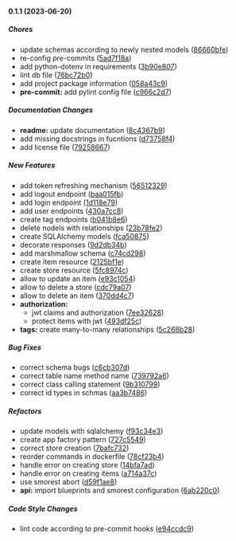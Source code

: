 #### 0.1.1 (2023-06-20)

##### Chores

*  update schemas according to newly nested models ([86660bfe](https://github.com/mihamieat/my-store/commit/86660bfeef9a5a25cb886b8de63f633553119350))
*  re-config pre-commits ([5ad7f18a](https://github.com/mihamieat/my-store/commit/5ad7f18a7358abd6cb28ff5b71e51df0002de5a6))
*  add python-dotenv in requirements ([3b90e807](https://github.com/mihamieat/my-store/commit/3b90e807fcd2308ac42d9717d6bbc51ced5c5867))
*  lint db file ([76bc72b0](https://github.com/mihamieat/my-store/commit/76bc72b0de4697310e23a11ce837799a8df20aa0))
*  add project package information ([058a43c9](https://github.com/mihamieat/my-store/commit/058a43c93ad696d8e8d8f9a72f1197919150a54f))
* **pre-commit:**  add pylint config file ([c966c2d7](https://github.com/mihamieat/my-store/commit/c966c2d736bc9d9cbfbe678a1a52e334992d0ab9))

##### Documentation Changes

* **readme:**  update documentation ([8c4367b9](https://github.com/mihamieat/my-store/commit/8c4367b97d0623c0ebc6dc46c05349cb65bf1b74))
*  add missing docstrings in fucntions ([d73758f4](https://github.com/mihamieat/my-store/commit/d73758f4094bb09c1bd3d6ac3a70f699abcdf74f))
*  add license file ([79258667](https://github.com/mihamieat/my-store/commit/792586674b106e3ad6369d8b6d4bd7980d9f5c34))

##### New Features

*  add token refreshing mechanism ([56512329](https://github.com/mihamieat/my-store/commit/5651232906ae0614706510795ac25346cf2a0aaf))
*  add logout endpoint ([baa015fb](https://github.com/mihamieat/my-store/commit/baa015fb4a9371e829c2c3d296ad275415fa5a31))
*  add login endpoint ([1d118e79](https://github.com/mihamieat/my-store/commit/1d118e79ddf895e0e4c3eb6fdb0860fc6c2adcc8))
*  add user endpoints ([430a7cc8](https://github.com/mihamieat/my-store/commit/430a7cc8decd5866a08cc13cba99c33d4ab11afe))
*  create tag endpoints ([b041b8e6](https://github.com/mihamieat/my-store/commit/b041b8e6b2148feeebcf1cf06fcc4a26cc054603))
*  delete nodels with relationships ([23b78fe2](https://github.com/mihamieat/my-store/commit/23b78fe2e276ab08d990cf37968616f7c726d515))
*  create SQLAlchemy models ([fca50875](https://github.com/mihamieat/my-store/commit/fca508753af45f387e9c8c47341ad3f77e9b4792))
*  decorate responses ([9d2db34b](https://github.com/mihamieat/my-store/commit/9d2db34b8b3b23756fc7e5d30a35325a9b1c5b4e))
*  add marshmallow schema ([c74cd298](https://github.com/mihamieat/my-store/commit/c74cd2989a86c90dac345b31ace51b167c315f61))
*  create item resource ([2125bf1e](https://github.com/mihamieat/my-store/commit/2125bf1e4af4831cd9b122a8dee480b5a8ba575b))
*  create store resource ([5fc8974c](https://github.com/mihamieat/my-store/commit/5fc8974c180777a8ec51a8e1ef9779d4bb4a1e95))
*  allow to update an item ([e93c1054](https://github.com/mihamieat/my-store/commit/e93c10542e7234261ad9c6557f169d4fca7b034e))
*  allow to delete a store ([cdc79a07](https://github.com/mihamieat/my-store/commit/cdc79a07841d760867826321c40569ad0a399655))
*  allow to delete an item ([370dd4c7](https://github.com/mihamieat/my-store/commit/370dd4c73858aff84f7127a5c0c4f3fd0c6e9b69))
* **authorization:**
  *  jwt claims and authorization ([7ee32628](https://github.com/mihamieat/my-store/commit/7ee326284ff388106a0ea2a430abd864ea34b7e5))
  *  protect items with jwt ([493df25c](https://github.com/mihamieat/my-store/commit/493df25c239f44e368a2931eee82ae14b6643042))
* **tags:**  create many-to-many relationships ([5c268b28](https://github.com/mihamieat/my-store/commit/5c268b286f98c210f4425ff4b0900c364e12176d))

##### Bug Fixes

*  correct schema bugs ([c6cb307d](https://github.com/mihamieat/my-store/commit/c6cb307d91a7f0c8fa866321e7e7d1ea0f811bf8))
*  correct table name method name ([739792a6](https://github.com/mihamieat/my-store/commit/739792a68fbec9777a719a87df2c917d1b73b1b7))
*  correct class calling statement ([9b310799](https://github.com/mihamieat/my-store/commit/9b3107991eb1d7f6db9b312651289329d9352d92))
*  correct id types in schmas ([aa3b7486](https://github.com/mihamieat/my-store/commit/aa3b748675ae2dd7881270832e895acbc7e51c14))

##### Refactors

*  update models with sqlalchemy ([f93c34e3](https://github.com/mihamieat/my-store/commit/f93c34e31430fe00c10ff294ae7a9728bc745a91))
*  create app factory pattern ([727c5549](https://github.com/mihamieat/my-store/commit/727c55493213abfc9780dd9c2398721b93362a86))
*  correct store creation ([7bafc732](https://github.com/mihamieat/my-store/commit/7bafc732230f6b3103afd3e8e21e5fe9edd4aecb))
*  reorder commands in dockerfile ([78cf23b4](https://github.com/mihamieat/my-store/commit/78cf23b41ac36f9320adb10f7ec0e7f762c53aac))
*  handle error on creating store ([14bfa7ad](https://github.com/mihamieat/my-store/commit/14bfa7ad1dcaf707e711372b16db66df02101868))
*  handle error on creating items ([a714a37c](https://github.com/mihamieat/my-store/commit/a714a37cae52500c9f7c786a62562606d2b564ed))
*  use smorest abort ([d59f1ae8](https://github.com/mihamieat/my-store/commit/d59f1ae84acf5d6fd487365f3c66d5026e18498d))
* **api:**  import blueprints and smorest configuration ([6ab220c0](https://github.com/mihamieat/my-store/commit/6ab220c0024dd7769ed64cb601bc9ce1850f34e5))

##### Code Style Changes

*  lint code according to pre-commit hooks ([e94ccdc9](https://github.com/mihamieat/my-store/commit/e94ccdc9e48f0c3fe3338499a83104967c4e0db0))

